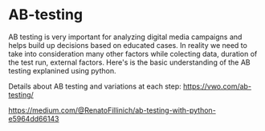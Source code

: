# AB-testing


AB testing is very important for analyzing digital media campaigns and helps build up decisions based on educated cases. In reality we need to take into consideration many other factors while colecting data, duration of the test run, external factors. Here's is the basic understanding of the AB testing explanined using python.

Details about AB testing and variations at each step:
https://vwo.com/ab-testing/

https://medium.com/@RenatoFillinich/ab-testing-with-python-e5964dd66143
